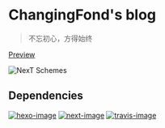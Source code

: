 # ChangingFond's blog


> 不忘初心，方得始终

<a href="http://blog.fcj.one" target="_blank"> Preview</a>

![NexT Schemes](https://user-images.githubusercontent.com/16272760/63487983-da41b080-c4df-11e9-951c-64883a8a5e9b.png)

## Dependencies

[![hexo-image]][hexo-url]
[![next-image]][next-url]
[![travis-image]][travis-url]


[hexo-image]: https://img.shields.io/badge/Hexo-3.7.1-2BAF2B.svg?style=flat-square
[hexo-url]: http://hexo.io
[next-image]: https://img.shields.io/badge/Next-6.0+-2BAF2B.svg?style=flat-square
[next-url]: https://theme-next.org
[travis-image]: https://travis-ci.org/ChangingFond/ChangingFond.github.io.svg?branch=hexo
[travis-url]: https://travis-ci.org/ChangingFond/ChangingFond.github.io
